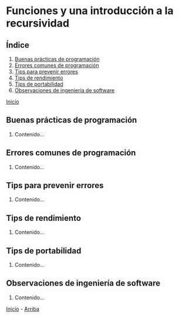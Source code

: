 # Funciones y una introducción a la recursividad

<a id="index"></a>

## Índice

1. [Buenas prácticas de programación](#section-1)
1. [Errores comunes de programación](#section-2)
1. [Tips para prevenir errores](#section-3)
1. [Tips de rendimiento](#section-4)
1. [Tips de portabilidad](#section-5)
1. [Observaciones de ingeniería de software](#section-6)

[Inicio][Home]

<a id="section-1"></a>

## Buenas prácticas de programación

1. Contenido...

<a id="section-2"></a>

## Errores comunes de programación

1. Contenido...

<a id="section-3"></a>

## Tips para prevenir errores

1. Contenido...

<a id="section-4"></a>

## Tips de rendimiento

1. Contenido...

<a id="section-5"></a>

## Tips de portabilidad

1. Contenido...

<a id="section-6"></a>

## Observaciones de ingeniería de software

1. Contenido...

[Inicio][Home] - [Arriba][Index]

[Home]: ../README.md
[Index]: #index
